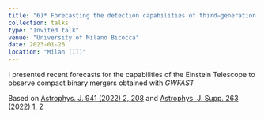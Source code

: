 ```yaml
---
title: "6)* Forecasting the detection capabilities of third–generation gravitational–wave detectors using *GWFAST*"
collection: talks
type: "Invited talk"
venue: "University of Milano Bicocca"
date: 2023-01-26
location: "Milan (IT)"
---
```


I presented recent forecasts for the capabilities of the Einstein Telescope to observe compact binary mergers obtained with *GWFAST*

Based on <a href="https://doi.org/10.3847/1538-4357/ac9cd47" target="_blank">Astrophys. J. 941 (2022) 2, 208</a> and <a href="https://iopscience.iop.org/article/10.3847/1538-4365/ac9129" target="_blank">Astrophys. J. Supp. 263 (2022) 1, 2</a>